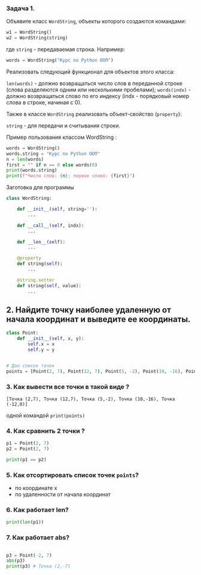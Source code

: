 ### Задача 1. 

Объявите класс `WordString`, объекты которого создаются командами:

```python
w1 = WordString()
w2 = WordString(string)
```
где `string` - передаваемая строка. Например:

```python
words = WordString("Курс по Python ООП")
```

Реализовать следующий функционал для объектов этого класса:

`len(words)` - должно возвращаться число слов в переданной строке (слова разделяются одним или несколькими пробелами);
`words(indx)` - должно возвращаться слово по его индексу (indx - порядковый номер слова в строке, начиная с 0).

Также в классе `WordString` реализовать объект-свойство (`property`):

`string` - для передачи и считывания строки.

Пример пользования классом WordString :

```python
words = WordString()
words.string = "Курс по Python ООП"
n = len(words)
first = "" if n == 0 else words(0)
print(words.string)
print(f"Число слов: {n}; первое слово: {first}")
```

Заготовка для программы

```python
class WordString:

    def __init__(self, string=''):
        ...

    def __call__(self, indx):
        ...

    def __len__(self):
        ...

    @property
    def string(self):
        ...

    @string.setter
    def string(self, value):
        ...
```



## 2. Найдите точку наиболее удаленную от начала координат и выведите ее координаты. 

```python
class Point:
    def __init__(self, x, y):
        self.x = x
        self.y = y


# Дан список точек
points = [Point(2, 7), Point(12, 7), Point(5, -2), Point(10, -16), Point(-12, 0)]
```

### 3. Как вывести все точки в такой виде ?

```
[Точка (2,7), Точка (12,7), Точка (5,-2), Точка (10,-16), Точка (-12,0)]
```
одной командой `print(points)`


### 4. Как сравнить 2 точки ?

```python
p1 = Point(2, 7)
p2 = Point(2, 7)

print(p1 == p2)
```

### 5. Как отсортировать список точек `points`?
* по координате х
* по удаленности от начала координат


### 6. Как работает len?

```python
print(len(p1))
```
### 7. Как работает abs?

```python

p3 = Point(-2, 7)
abs(p3)
print(p3) # Точка (2,-7)
```

